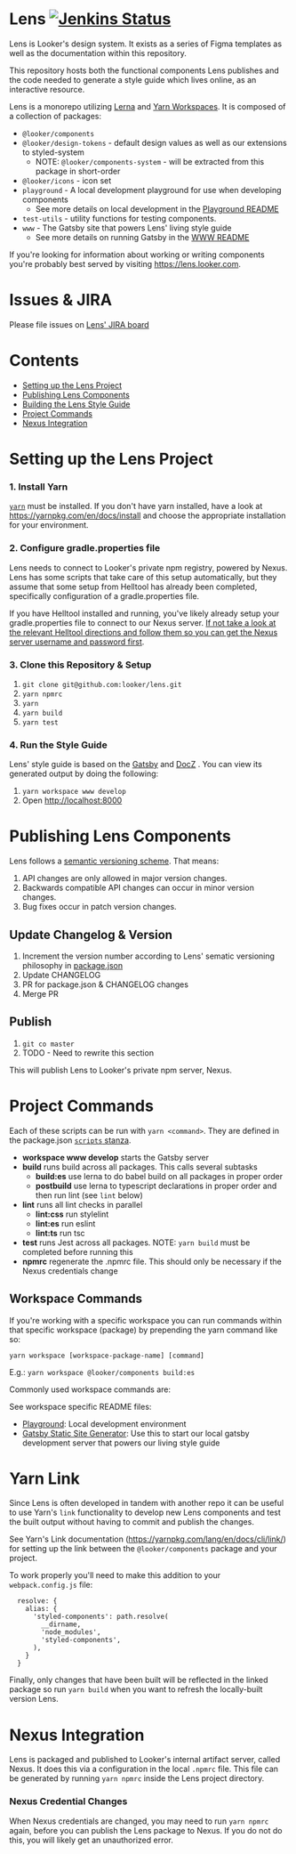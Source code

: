 # Lens [![Jenkins Status](https://jenkinsexternal.looker.com/buildStatus/icon?job=lens-master)](https://jenkins.looker.com/job/lens-master/)

Lens is Looker's design system. It exists as a series of Figma templates as well as the documentation within this repository.

This repository hosts both the functional components Lens publishes and the code needed to generate a style guide which lives online, as an interactive resource.

Lens is a monorepo utilizing [Lerna](https://lerna.js.org) and [Yarn Workspaces](https://yarnpkg.com/lang/en/docs/workspaces/). It is composed of a collection of packages:

- `@looker/components`
- `@looker/design-tokens` - default design values as well as our extensions to styled-system
  - NOTE: `@looker/components-system` - will be extracted from this package in short-order
- `@looker/icons` - icon set
- `playground` - A local development playground for use when developing components
  - See more details on local development in the [Playground README](./packages/playground/README.md)
- `test-utils` - utility functions for testing components.
- `www` - The Gatsby site that powers Lens' living style guide
  - See more details on running Gatsby in the [WWW README](./packages/www/README.md)

If you're looking for information about working or writing components you're probably best served by visiting https://lens.looker.com.

# Issues & JIRA

Please file issues on [Lens' JIRA board](https://looker.atlassian.net/secure/RapidBoard.jspa?rapidView=148&projectKey=LENS&view=planning.nodetail)

# Contents

- [Setting up the Lens Project](#setting-up-the-lens-project)
- [Publishing Lens Components](#publishing-lens-components)
- [Building the Lens Style Guide](#building-the-lens-style-guide)
- [Project Commands](#project-commands)
- [Nexus Integration](#nexus)

# Setting up the Lens Project

### 1. Install Yarn

[`yarn`](https://yarnpkg.com/en/) must be installed. If you don't have yarn installed, have a look at https://yarnpkg.com/en/docs/install and choose the appropriate installation for your environment.

### 2. Configure gradle.properties file

Lens needs to connect to Looker's private npm registry, powered by Nexus. Lens has some scripts that take care of this setup automatically, but they assume that some setup from Helltool has already been completed, specifically configuration of a gradle.properties file.

If you have Helltool installed and running, you've likely already setup your gradle.properties file to connect to our Nexus server. [If not take a look at the relevant Helltool directions and follow them so you can get the Nexus server username and password first](https://github.com/looker/helltool#dependencies).

### 3. Clone this Repository & Setup

1.  `git clone git@github.com:looker/lens.git`
1.  `yarn npmrc`
1.  `yarn`
1.  `yarn build`
1.  `yarn test`

### 4. Run the Style Guide

Lens' style guide is based on the [Gatsby](https://gatsby.org/) and [DocZ](https://docz.site/) . You can view its generated output by doing the following:

1.  `yarn workspace www develop`
1.  Open [http://localhost:8000](http://localhost:8000)

# Publishing Lens Components

Lens follows a [semantic versioning scheme](https://semver.org/). That means:

1.  API changes are only allowed in major version changes.
1.  Backwards compatible API changes can occur in minor version changes.
1.  Bug fixes occur in patch version changes.

## Update Changelog & Version

1.  Increment the version number according to Lens' sematic versioning philosophy in [package.json](package.json)
1.  Update CHANGELOG
1.  PR for package.json & CHANGELOG changes
1.  Merge PR

## Publish

1.  `git co master`
1.  TODO - Need to rewrite this section

This will publish Lens to Looker's private npm server, Nexus.

# Project Commands

Each of these scripts can be run with `yarn <command>`. They are defined in the package.json [`scripts` stanza](https://github.com/looker/lens/blob/master/package.json#L122).

- **workspace www develop** starts the Gatsby server
- **build** runs build across all packages. This calls several subtasks
  - **build:es** use lerna to do babel build on all packages in proper order
  - **postbuild** use lerna to typescript declarations in proper order and then run lint (see `lint` below)
- **lint** runs all lint checks in parallel
  - **lint:css** run stylelint
  - **lint:es** run eslint
  - **lint:ts** run tsc
- **test** runs Jest across all packages. NOTE: `yarn build` must be completed before running this
- **npmrc** regenerate the .npmrc file. This should only be necessary if the Nexus credentials change

## Workspace Commands

If you're working with a specific workspace you can run commands within that specific workspace (package) by prepending the yarn command like so:

`yarn workspace [workspace-package-name] [command]`

E.g.: `yarn workspace @looker/components build:es`

Commonly used workspace commands are:

See workspace specific README files:

- [Playground](./packages/playground/README.md): Local development environment
- [Gatsby Static Site Generator](./packages/www/README.md): Use this to start our local gatsby development server that powers our living style guide

# Yarn Link

Since Lens is often developed in tandem with another repo it can be useful to use Yarn's `link` functionality to develop new Lens components and test the built output without having to commit and publish the changes.

See Yarn's Link documentation (https://yarnpkg.com/lang/en/docs/cli/link/) for setting up the link between the `@looker/components` package and your project.

To work properly you'll need to make this addition to your `webpack.config.js` file:

```
  resolve: {
    alias: {
      'styled-components': path.resolve(
        __dirname,
        'node_modules',
        'styled-components',
      ),
    }
  }
```

Finally, only changes that have been built will be reflected in the linked package so run `yarn build` when you want to refresh the locally-built version Lens.

# Nexus Integration

Lens is packaged and published to Looker's internal artifact server, called Nexus. It does this via a configuration in the local `.npmrc` file. This file can be generated by running `yarn npmrc` inside the Lens project directory.

### Nexus Credential Changes

When Nexus credentials are changed, you may need to run `yarn npmrc` again, before you can publish the Lens package to Nexus. If you do not do this, you will likely get an unauthorized error.
